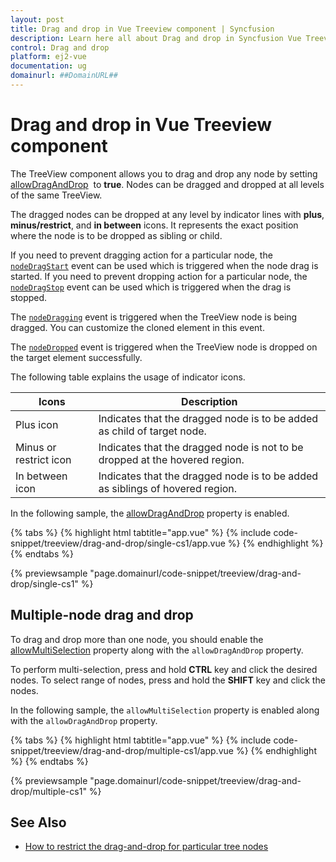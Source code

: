 ```yaml
---
layout: post
title: Drag and drop in Vue Treeview component | Syncfusion
description: Learn here all about Drag and drop in Syncfusion Vue Treeview component of Syncfusion Essential JS 2 and more.
control: Drag and drop 
platform: ej2-vue
documentation: ug
domainurl: ##DomainURL##
---
```


# Drag and drop in Vue Treeview component

The TreeView component allows you to drag and drop any node by setting [allowDragAndDrop](https://ej2.syncfusion.com/vue/documentation/api/treeview/#allowdraganddrop) &nbsp;to **true**. Nodes can be dragged and dropped at all levels of the same TreeView.

The dragged nodes can be dropped at any level by indicator lines with **plus**, **minus/restrict**, and **in between** icons. It represents the exact position where the node is to be dropped as sibling or child.

If you need to prevent dragging action for a particular node, the [`nodeDragStart`](https://ej2.syncfusion.com/vue/documentation/api/treeview/#nodedragstart) event can be used which is triggered when the node drag is started. If you need to prevent dropping action for a particular node, the [`nodeDragStop`](https://ej2.syncfusion.com/vue/documentation/api/treeview/#nodedragstop) event can be used which is triggered when the drag is stopped.

The [`nodeDragging`](https://ej2.syncfusion.com/vue/documentation/api/treeview/#nodedragging) event is triggered when the TreeView node is being dragged. You can customize the cloned element in this event.

The [`nodeDropped`](https://ej2.syncfusion.com/vue/documentation/api/treeview/#nodedropped) event is triggered when the TreeView node is dropped on the target element successfully.

The following table explains the usage of indicator icons.

| Icons | Description |
|------|-------------|
| Plus icon | Indicates that the dragged node is to be added as child of target node. |
| Minus or restrict icon |Indicates that the dragged node is not to be dropped at the hovered region. |
| In between icon | Indicates that the dragged node is to be added as siblings of hovered region. |

In the following sample, the [allowDragAndDrop](https://ej2.syncfusion.com/vue/documentation/api/treeview/#allowdraganddrop) property is enabled.

{% tabs %}
{% highlight html tabtitle="app.vue" %}
{% include code-snippet/treeview/drag-and-drop/single-cs1/app.vue %}
{% endhighlight %}
{% endtabs %}
        
{% previewsample "page.domainurl/code-snippet/treeview/drag-and-drop/single-cs1" %}

## Multiple-node drag and drop

To drag and drop more than one node, you should enable the [allowMultiSelection](https://ej2.syncfusion.com/vue/documentation/api/treeview/#allowmultiselection) property along with the `allowDragAndDrop` property.

To perform multi-selection, press and hold **CTRL** key and click the desired nodes. To select range of nodes, press and hold the **SHIFT** key and click the nodes.

In the following sample,  the `allowMultiSelection` property is  enabled along with the `allowDragAndDrop` property.

{% tabs %}
{% highlight html tabtitle="app.vue" %}
{% include code-snippet/treeview/drag-and-drop/multiple-cs1/app.vue %}
{% endhighlight %}
{% endtabs %}
        
{% previewsample "page.domainurl/code-snippet/treeview/drag-and-drop/multiple-cs1" %}

## See Also

* [How to restrict the drag-and-drop for particular tree nodes](./how-to/restrict-the-drag-and-drop-for-particular-tree-nodes)
